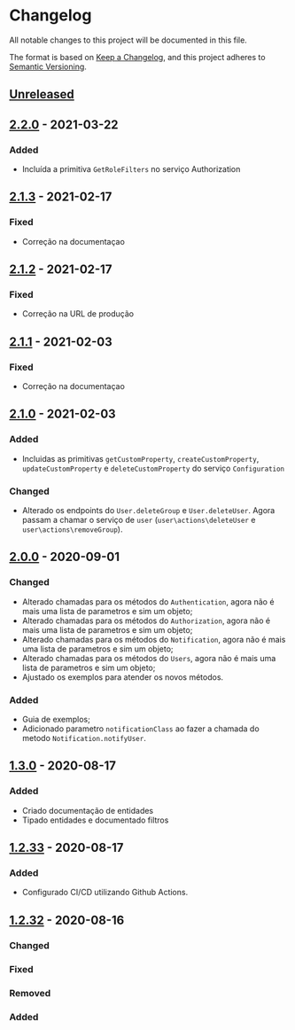 # Changelog

All notable changes to this project will be documented in this file.

The format is based on [Keep a Changelog](https://keepachangelog.com/en/1.0.0/),
and this project adheres to [Semantic Versioning](https://semver.org/spec/v2.0.0.html).

## [Unreleased]

## [2.2.0] - 2021-03-22

### Added

-   Incluída a primitiva `GetRoleFilters` no serviço Authorization

## [2.1.3] - 2021-02-17

### Fixed

-   Correção na documentaçao

## [2.1.2] - 2021-02-17

### Fixed

-   Correção na URL de produção

## [2.1.1] - 2021-02-03

### Fixed

-   Correção na documentaçao

## [2.1.0] - 2021-02-03

### Added

-   Incluidas as primitivas `getCustomProperty`, `createCustomProperty`, `updateCustomProperty` e `deleteCustomProperty` do serviço `Configuration`

### Changed

-   Alterado os endpoints do `User.deleteGroup` e `User.deleteUser`. Agora passam a chamar o serviço de `user` (`user\actions\deleteUser` e `user\actions\removeGroup`).

## [2.0.0] - 2020-09-01

### Changed

-   Alterado chamadas para os métodos do `Authentication`, agora não é mais uma lista de parametros e sim um objeto;
-   Alterado chamadas para os métodos do `Authorization`, agora não é mais uma lista de parametros e sim um objeto;
-   Alterado chamadas para os métodos do `Notification`, agora não é mais uma lista de parametros e sim um objeto;
-   Alterado chamadas para os métodos do `Users`, agora não é mais uma lista de parametros e sim um objeto;
-   Ajustado os exemplos para atender os novos métodos.

### Added

-   Guia de exemplos;
-   Adicionado parametro `notificationClass` ao fazer a chamada do metodo `Notification.notifyUser`.

## [1.3.0] - 2020-08-17

### Added

-   Criado documentação de entidades
-   Tipado entidades e documentado filtros

## [1.2.33] - 2020-08-17

### Added

-   Configurado CI/CD utilizando Github Actions.

## [1.2.32] - 2020-08-16

### Changed

### Fixed

### Removed

### Added

[Unreleased]: https://github.com/dev-senior-com-br/senior-core-node/compare/2.2.0...HEAD

[2.2.0]: https://github.com/dev-senior-com-br/senior-core-node/compare/2.1.3...2.2.0

[2.1.3]: https://github.com/dev-senior-com-br/senior-core-node/compare/2.1.2...2.1.3

[2.1.2]: https://github.com/dev-senior-com-br/senior-core-node/compare/2.1.1...2.1.2

[2.1.1]: https://github.com/dev-senior-com-br/senior-core-node/compare/2.1.0...2.1.1

[2.1.0]: https://github.com/dev-senior-com-br/senior-core-node/compare/2.0.0...2.1.0

[2.0.0]: https://github.com/dev-senior-com-br/senior-core-node/compare/1.3.0...2.0.0

[1.3.0]: https://github.com/dev-senior-com-br/senior-core-node/compare/v1.2.33...1.3.0

[1.2.33]: https://github.com/dev-senior-com-br/senior-core-node/compare/v1.2.32...1.2.33

[1.2.32]: https://github.com/dev-senior-com-br/senior-core-node/releases/tag/v1.2.32
